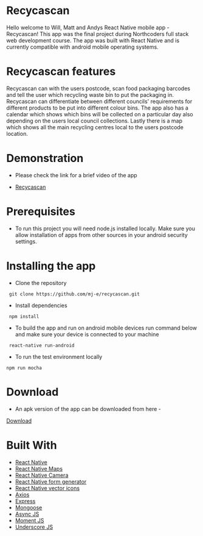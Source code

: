 # Recycascan

Hello welcome to Will, Matt and Andys React Native mobile app - Recycascan! This app was the final project during Northcoders full stack web development course. The app was built with React Native and is currently compatible with android mobile operating systems.

# Recycascan features
Recycascan can with the users postcode, scan food packaging barcodes and tell the user which recycling waste bin to put the packaging in. Recycascan can differentiate between different councils' requirements for different products to be put into different colour bins. The app also has a calendar which shows which bins will be collected on a particular day also depending on the users local council collections. Lastly there is a map which shows all the main recycling centres local to the users postcode location.

# Demonstration

- Please check the link for a brief video of the app

- [Recycascan](https://www.youtube.com/watch?v=IUdKmzv3k6M)

# Prerequisites

- To run this project you will need node.js installed locally. Make sure you allow installation of apps from other sources in your android security settings. 

# Installing the app

- Clone the repository 
```
 git clone https://github.com/mj-e/recycascan.git
 ```

- Install dependencies 
```
 npm install
 ```

- To build the app and run on android mobile devices run command below and make sure your device is connected to your machine
```
 react-native run-android
 ```

- To run the test environment locally 
``` 
npm run mocha
```

# Download 

- An apk version of the app can be downloaded from here - 

[Download](https://recycascan.herokuapp.com/)

# Built With

* [React Native](https://facebook.github.io/react-native/) 
* [React Native Maps](https://github.com/airbnb/react-native-maps) 
* [React Native Camera](https://github.com/lwansbrough/react-native-camera) 
* [React Native form generator](https://github.com/MichaelCereda/react-native-form-generator)
* [React Native vector icons](https://github.com/oblador/react-native-vector-icons)
* [Axios](https://github.com/mzabriskie/axios)
* [Express](https://expressjs.com/) 
* [Mongoose](http://mongoosejs.com/) 
* [Async JS](http://caolan.github.io/async/)
* [Moment JS](https://momentjs.com/) 
* [Underscore JS](http://underscorejs.org/) 